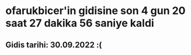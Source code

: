 # ofarukbicer'in gidisine son 4 gun 20 saat 27 dakika 56 saniye kaldi

## Gidis tarihi: 30.09.2022 :(